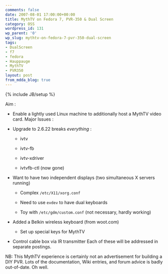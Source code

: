 ```yaml
---
comments: false
date: 2007-08-01 17:00:00+00:00
title: MythTV on Fedora 7, PVR-350 & Dual Screen
category: OSS
wordpress_id: 131
wp_parent: '0'
wp_slug: mythtv-on-fedora-7-pvr-350-dual-screen
tags:
- DualScreen
- f7
- fedora
- Hauppauge
- MythTV
- PVR350
layout: post
from_mdda_blog: true
---
```

{% include JB/setup %}


Aim :  


  * Enable a lightly used Linux machine to additionally host a MythTV video card.
Major Issues :  


  * Upgrade to 2.6.22 breaks *everything* :
    * ivtv
    * ivtv-fb
    * ivtv-xdriver  

    * ivtvfb-ctl (now gone)  

  * Want to have two independent displays (two simultaneous X servers running)
    * Complex `/etc/X11/xorg.conf`
    * Need to use `evdev` to have dual keyboards
  

    * Toy with `/etc/gdm/custom.conf` (not necessary, hardly working)  

  * Added a Belkin wireless keyboard (from woot.com)
    * Set up special keys for MythTV  

  * Control cable box via IR transmitter
Each of these will be addressed in separate postings.  
  
NB: This MythTV experience is certainly not an advertisement for building a DIY PVR.  Lots of the documentation, Wiki entries, and forum advice is badly out-of-date.  Oh well.
